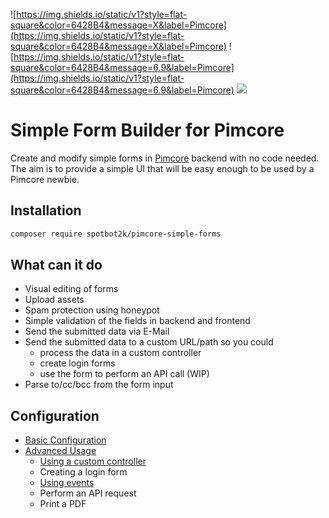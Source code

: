  ![https://img.shields.io/static/v1?style=flat-square&color=6428B4&message=X&label=Pimcore](https://img.shields.io/static/v1?style=flat-square&color=6428B4&message=X&label=Pimcore)
 ![https://img.shields.io/static/v1?style=flat-square&color=6428B4&message=6.9&label=Pimcore](https://img.shields.io/static/v1?style=flat-square&color=6428B4&message=6.9&label=Pimcore)
 [![](https://img.shields.io/packagist/v/spotbot2k/pimcore-simple-forms.svg?style=flat-square&color=F28D1A&logoColor=white)](https://packagist.org/packages/spotbot2k/pimcore-simple-forms)

# Simple Form Builder for Pimcore

Create and modify simple forms in [Pimcore](https://github.com/pimcore/pimcore) backend with no code needed. The aim is to provide a simple UI that will be easy enough to be used by a Pimcore newbie.

## Installation

``` bash
composer require spotbot2k/pimcore-simple-forms
```

## What can it do

- Visual editing of forms
- Upload assets
- Spam protection using honeypot
- Simple validation of the fields in backend and frontend
- Send the submitted data via E-Mail
- Send the submitted data to a custom URL/path so you could
  - process the data in a custom controller
  - create login forms
  - use the form to perform an API call (WIP)
- Parse to/cc/bcc from the form input

## Configuration

- [Basic Configuration](docs/01_Basic_Configuration.md)
- [Advanced Usage](docs/02_Advanced_Usage.md)
  - [Using a custom controller](docs/021_Using_custom_controller.md)
  - Creating a login form
  - [Using events](docs/023_Using_events.md)
  - Perform an API request
  - Print a PDF
